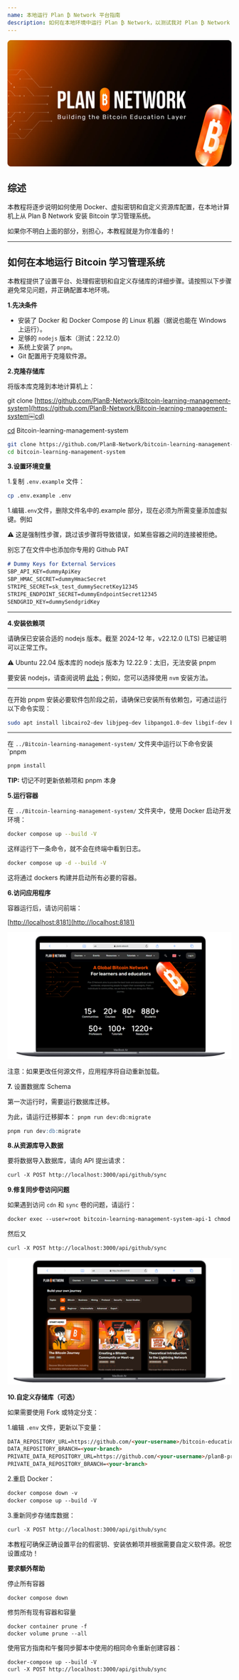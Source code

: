 ```yaml
---
name: 本地运行 Plan ₿ Network 平台指南
description: 如何在本地环境中运行 Plan ₿ Network，以测试我对 Plan ₿ Network 教育内容的贡献或校对/审核？
---
```

![github](assets/cover.webp)

## 综述

本教程将逐步说明如何使用 Docker、虚拟密钥和自定义资源库配置，在本地计算机上从 Plan ₿ Network 安装 Bitcoin 学习管理系统。

如果你不明白上面的部分，别担心，本教程就是为你准备的！

---
## **如何在本地运行 Bitcoin 学习管理系统**

本教程提供了设置平台、处理假密钥和自定义存储库的详细步骤。请按照以下步骤避免常见问题，并正确配置本地环境。

**1.先决条件**


- 安装了 Docker 和 Docker Compose 的 Linux 机器（据说也能在 Windows 上运行）。
- 足够的 `nodejs` 版本（测试：22.12.0）
- 系统上安装了 `pnpm`。
- Git 配置用于克隆软件源。

**2.克隆存储库**

将版本库克隆到本地计算机上：

git clone [https://github.com/PlanB-Network/Bitcoin-learning-management-system](https://github.com/PlanB-Network/Bitcoin-learning-management-system￼cd)

[cd](https://github.com/PlanB-Network/Bitcoin-learning-management-system￼cd) Bitcoin-learning-management-system

```bash
git clone https://github.com/PlanB-Network/bitcoin-learning-management-system
cd bitcoin-learning-management-system
```

**3.设置环境变量**

1\.复制 `.env.example` 文件：

```bash
cp .env.example .env
```

1.编辑`.env`文件，删除文件名中的.example 部分，现在必须为所需变量添加虚拟键。例如

⚠️ 这是强制性步骤，跳过该步骤将导致错误，如某些容器之间的连接被拒绝。

别忘了在文件中也添加你专用的 Github PAT

```markdown
# Dummy Keys for External Services
SBP_API_KEY=dummyApiKey
SBP_HMAC_SECRET=dummyHmacSecret
STRIPE_SECRET=sk_test_dummySecretKey12345
STRIPE_ENDPOINT_SECRET=dummyEndpointSecret12345
SENDGRID_KEY=dummySendgridKey
```

---
**4.安装依赖项**

请确保已安装合适的 nodejs 版本。截至 2024-12 年，v22.12.0 (LTS) 已被证明可以正常工作。

⚠️ Ubuntu 22.04 版本库的 nodejs 版本为 12.22.9：太旧，无法安装 pnpm

要安装 nodejs，请查阅说明 [此处](https://nodejs.org/en/download/package-manager)；例如，您可以选择使用 `nvm` 安装方法。

---
在开始 pnpm 安装必要软件包阶段之前，请确保已安装所有依赖包，可通过运行以下命令实现：

```bash
sudo apt install libcairo2-dev libjpeg-dev libpango1.0-dev libgif-dev build-essential g++ libpixman-1-dev
```

---
在 `../Bitcoin-learning-management-system/` 文件夹中运行以下命令安装 `pnpm

```bash
pnpm install
```

__TIP:__ 切记不时更新依赖项和 pnpm 本身

**5.运行容器**

在 `../Bitcoin-learning-management-system/` 文件夹中，使用 Docker 启动开发环境：

```bash
docker compose up --build -V
```

这样运行下一条命令，就不会在终端中看到日志。

```bash
docker compose up -d --build -V
```

这将通过 dockers 构建并启动所有必要的容器。

**6.访问应用程序**

容器运行后，请访问前端：

\[<http://localhost:8181](http://localhost:8181)>

![Plan ₿ Network Local](assets/en/1.webp)

注意：如果更改任何源文件，应用程序将自动重新加载。

**7.** 设置数据库 Schema

第一次运行时，需要运行数据库迁移。

为此，请运行迁移脚本： `pnpm run dev:db:migrate`

```markdown
pnpm run dev:db:migrate
```

**8.从资源库导入数据**

要将数据导入数据库，请向 API 提出请求：

```markdown
curl -X POST http://localhost:3000/api/github/sync
```

**9.修复同步卷访问问题**

如果遇到访问 `cdn` 和 `sync` 卷的问题，请运行：

```markdown
docker exec --user=root bitcoin-learning-management-system-api-1 chmod 777 /tmp/{sync,cdn}
```

然后又

```markdown
curl -X POST http://localhost:3000/api/github/sync
```

![Plan ₿ Network Local](assets/en/2.webp)

**10.自定义存储库（可选）**

如果需要使用 Fork 或特定分支：

1.编辑 `.env` 文件，更新以下变量：

```markdown
DATA_REPOSITORY_URL=https://github.com/<your-username>/bitcoin-educational-content.git
DATA_REPOSITORY_BRANCH=<your-branch>
PRIVATE_DATA_REPOSITORY_URL=https://github.com/<your-username>/planB-premium-content.git
PRIVATE_DATA_REPOSITORY_BRANCH=<your-branch>
```

2\.重启 Docker：

```markdown
docker compose down -v
docker compose up --build -V
```

3\.重新同步存储库数据：

```markdown
curl -X POST http://localhost:3000/api/github/sync
```

本教程可确保正确设置平台的假密钥、安装依赖项并根据需要自定义软件源。祝您设置成功！

**要求额外帮助**

停止所有容器

```
docker compose down
```

修剪所有现有容器和容量

```
docker container prune -f
docker volume prune --all
```

使用官方指南和午餐同步脚本中使用的相同命令重新创建容器：

```
docker-compose up --build -V
curl -X POST http://localhost:3000/api/github/sync
```
